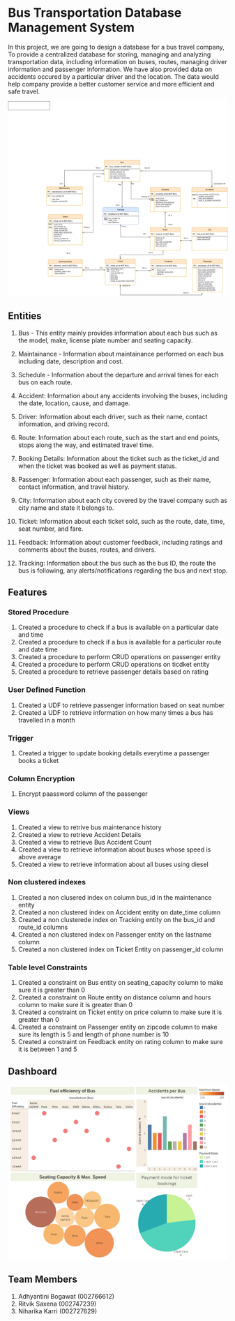 # Bus Transportation Database Management System

In this project, we are going to design a database for a bus travel company, To
provide a centralized database for storing, managing and analyzing transportation data, including 
information on buses, routes, managing driver information and passenger information. We have also provided data on accidents occured by a particular driver and the location. The data would help company provide a better customer service and more efficient and safe travel.


![ER Model](ERDiagram.png)

## Entities

1. Bus - This entity mainly provides information about each bus such as the model, make, license plate number and seating capacity.

2. Maintainance - Information about maintainance performed on each bus including date, description and cost.

3. Schedule - Information about the departure and arrival times for each bus on each route.

4. Accident: Information about any accidents involving the buses, including the date, location, cause, and damage.

5. Driver: Information about each driver, such as their name, contact information, and driving record.

6. Route: Information about each route, such as the start and end points, stops along the way, and estimated travel time.

7. Booking Details: Information about the ticket such as the ticket_id and when the ticket was booked as well as payment status.

8. Passenger:  Information about each passenger, such as their name, contact information, and travel history.

9. City: Information about each city covered by the travel company such as city name and state it belongs to.

10. Ticket: Information about each ticket sold, such as the route, date, time, seat number, and fare.

11. Feedback:  Information about customer feedback, including ratings and comments about the buses, routes, and drivers.

12. Tracking: Information about the bus such as the bus ID, the route the bus is following, any alerts/notifications regarding the bus and next stop.

## Features

### Stored Procedure

1. Created a procedure to check if a bus is available on a particular date and time
2. Created a procedure to check if a bus is available for a particular route and date time
3. Created a procedure to perform CRUD operations on passenger entity
4. Created a procedure to perform CRUD operations on ticdket entity
5. Created a procedure to retrieve passenger details based on rating

### User Defined Function

1. Created a UDF to retrieve passenger information based on seat number
2. Created a UDF to retrieve information on how many times a bus has travelled in a month

### Trigger

1. Created a trigger to update booking details everytime a passenger books a ticket

### Column Encryption

1. Encrypt paassword column of the passenger

### Views

1. Created a view to retrive bus maintenance history
2. Created a view to retrieve Accident Details
3. Created a view to retrieve Bus Accident Count
4. Created a view to retrieve information about buses whose speed is above average
5. Created a view to retrieve information about all buses using diesel

### Non clustered indexes

1. Created a non clusered index on column bus_id in the maintenance entity
2. Created a non clustered index on Accident entity on date_time column
3. Created a non clusterede index on Tracking entity on the bus_id and route_id columns
4. Created a non clustered index on Passenger entity on the lastname column
5. Created a non clustered index on Ticket Entity on passenger_id column

### Table level Constraints

1. Created a constraint on Bus entity on seating_capacity column to make sure it is greater than 0
2. Created a constraint on Route entity on distance column and hours column to make sure it is greater than 0
3. Created a constraint on Ticket entity on price column to make sure it is greater than 0
4. Created a constraint on Passenger entity on zipcode column to make sure its length is 5 and length of phone number is 10
5. Created a constraint on Feedback entity on rating column to make sure it is between 1 and 5

## Dashboard
![Dashboard](Dashboard.png)

## Team Members
1. Adhyantini Bogawat (002766612)
2. Ritvik Saxena (002747239)
3. Niharika Karri (002727629)